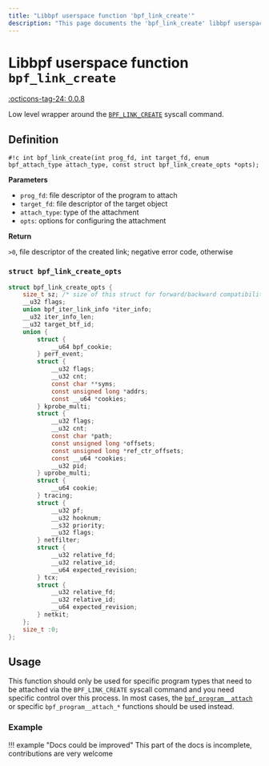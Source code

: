 ```yaml
---
title: "Libbpf userspace function 'bpf_link_create'"
description: "This page documents the 'bpf_link_create' libbpf userspace function, including its definition, usage, and examples."
---
```

# Libbpf userspace function `bpf_link_create`

<!-- [LIBBPF_TAG] -->
[:octicons-tag-24: 0.0.8](https://github.com/libbpf/libbpf/releases/tag/v0.0.8)
<!-- [/LIBBPF_TAG] -->

Low level wrapper around the [`BPF_LINK_CREATE`](../../../linux/syscall/BPF_LINK_CREATE.md) syscall command.

## Definition

`#!c int bpf_link_create(int prog_fd, int target_fd, enum bpf_attach_type attach_type, const struct bpf_link_create_opts *opts);`

**Parameters**

- `prog_fd`: file descriptor of the program to attach
- `target_fd`: file descriptor of the target object
- `attach_type`: type of the attachment
- `opts`: options for configuring the attachment

**Return**

`>0`, file descriptor of the created link; negative error code, otherwise

### `struct bpf_link_create_opts`

```c
struct bpf_link_create_opts {
	size_t sz; /* size of this struct for forward/backward compatibility */
	__u32 flags;
	union bpf_iter_link_info *iter_info;
	__u32 iter_info_len;
	__u32 target_btf_id;
	union {
		struct {
			__u64 bpf_cookie;
		} perf_event;
		struct {
			__u32 flags;
			__u32 cnt;
			const char **syms;
			const unsigned long *addrs;
			const __u64 *cookies;
		} kprobe_multi;
		struct {
			__u32 flags;
			__u32 cnt;
			const char *path;
			const unsigned long *offsets;
			const unsigned long *ref_ctr_offsets;
			const __u64 *cookies;
			__u32 pid;
		} uprobe_multi;
		struct {
			__u64 cookie;
		} tracing;
		struct {
			__u32 pf;
			__u32 hooknum;
			__s32 priority;
			__u32 flags;
		} netfilter;
		struct {
			__u32 relative_fd;
			__u32 relative_id;
			__u64 expected_revision;
		} tcx;
		struct {
			__u32 relative_fd;
			__u32 relative_id;
			__u64 expected_revision;
		} netkit;
	};
	size_t :0;
};
```

## Usage

This function should only be used for specific program types that need to be attached via the `BPF_LINK_CREATE` syscall command and you need specific control over this process. In most cases, the [`bpf_program__attach`](bpf_program__attach.md) or specific `bpf_program__attach_*` functions should be used instead.

### Example

!!! example "Docs could be improved"
    This part of the docs is incomplete, contributions are very welcome

